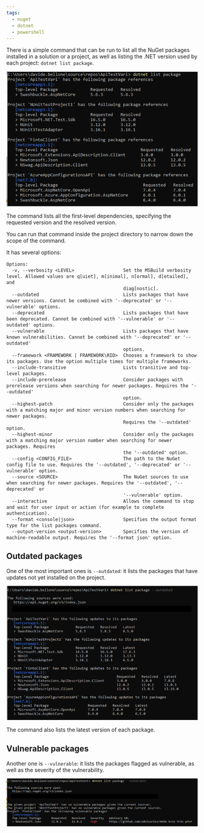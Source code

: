 ```yaml
---
tags:
  - nuget
  - dotnet
  - powershell
---
```


There is a simple command that can be run to list all the NuGet packages installed in a solution or a project, as well as listing the .NET version used by each project: `dotnet list package`.

![NuGet packages installed across the solution](./solution-packages.png)

The command lists all the first-level dependencies, specifying the requested version and the resolved version.

You can run that command inside the project directory to narrow down the scope of the command.

It has several options:

```plaintext
Options:
  -v, --verbosity <LEVEL>                  Set the MSBuild verbosity level. Allowed values are q[uiet], m[inimal], n[ormal], d[etailed], and
                                           diag[nostic].
  --outdated                               Lists packages that have newer versions. Cannot be combined with '--deprecated' or '--vulnerable' options.
  --deprecated                             Lists packages that have been deprecated. Cannot be combined with '--vulnerable' or '--outdated' options.
  --vulnerable                             Lists packages that have known vulnerabilities. Cannot be combined with '--deprecated' or '--outdated'
                                           options.
  --framework <FRAMEWORK | FRAMEWORK\RID>  Chooses a framework to show its packages. Use the option multiple times for multiple frameworks.
  --include-transitive                     Lists transitive and top-level packages.
  --include-prerelease                     Consider packages with prerelease versions when searching for newer packages. Requires the '--outdated'
                                           option.
  --highest-patch                          Consider only the packages with a matching major and minor version numbers when searching for newer packages.
                                           Requires the '--outdated' option.
  --highest-minor                          Consider only the packages with a matching major version number when searching for newer packages. Requires
                                           the '--outdated' option.
  --config <CONFIG_FILE>                   The path to the NuGet config file to use. Requires the '--outdated', '--deprecated' or '--vulnerable' option.
  --source <SOURCE>                        The NuGet sources to use when searching for newer packages. Requires the '--outdated', '--deprecated' or
                                           '--vulnerable' option.
  --interactive                            Allows the command to stop and wait for user input or action (for example to complete authentication).
  --format <console|json>                  Specifies the output format type for the list packages command.
  --output-version <output-version>        Specifies the version of machine-readable output. Requires the '--format json' option.
```

## Outdated packages

One of the most important ones is `--outdated`: it lists the packages that have updates not yet installed on the project.

![List NuGet outdated packages](./outdated-packages.png)

The command also lists the latest version of each package.

## Vulnerable packages

Another one is `--vulnerable`: it lists the packages flagged as vulnerable, as well as the severity of the vulnerability.

![NuGet vulnerable packages](./vulnerable-packages.png)
